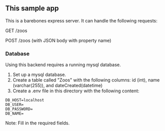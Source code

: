 
## This sample app
This is a barebones express server.
It can handle the following requests:

GET /zoos

POST /zoos (with JSON body with property name)


### Database
Using this backend requires a running mysql database.

1. Set up a mysql database.
2. Create a table called "Zoos" with the following columns: id (int), name (varchar(255)), and dateCreated(datetime)
3. Create a .env file in this directory with the following content:
   
```
DB_HOST=localhost
DB_USER=
DB_PASSWORD=
DB_NAME=
```

Note: Fill in the required fields.
